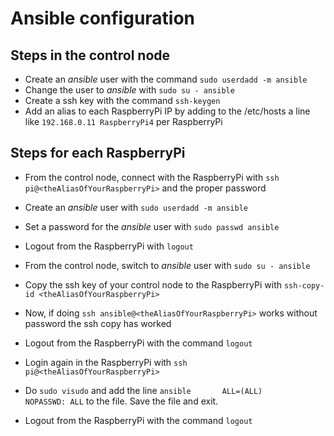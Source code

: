 # Ansible configuration

## Steps in the control node
- Create an *ansible* user with the command `sudo userdadd -m ansible`
- Change the user to *ansible* with `sudo su - ansible`
- Create a ssh key with the command `ssh-keygen`
- Add an alias to each RaspberryPi IP by adding to the /etc/hosts a line like `192.168.0.11 RaspberryPi4` per RaspberryPi

## Steps for each RaspberryPi

- From the control node, connect with the RaspberryPi with `ssh pi@<theAliasOfYourRaspberryPi>` and the proper password
- Create an *ansible* user with `sudo userdadd -m ansible`
- Set a password for the *ansible* user with `sudo passwd ansible`
- Logout from the RaspberryPi with `logout`

- From the control node, switch to *ansible* user with `sudo su - ansible`
- Copy the ssh key of your control node to the RaspberryPi with `ssh-copy-id <theAliasOfYourRaspberryPi>`
- Now, if doing `ssh ansible@<theAliasOfYourRaspberryPi>` works without password the ssh copy has worked
- Logout from the RaspberryPi with the command `logout`

- Login again in the RaspberryPi with `ssh pi@<theAliasOfYourRaspberryPi>`
- Do `sudo visudo` and add the line `ansible       ALL=(ALL)       NOPASSWD: ALL` to the file. Save the file and exit.
- Logout from the RaspberryPi with the command `logout`
